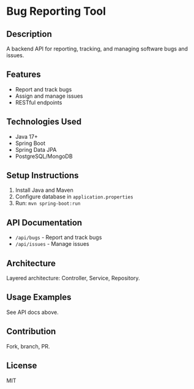 # Bug Reporting Tool

## Description
A backend API for reporting, tracking, and managing software bugs and issues.

## Features
- Report and track bugs
- Assign and manage issues
- RESTful endpoints

## Technologies Used
- Java 17+
- Spring Boot
- Spring Data JPA
- PostgreSQL/MongoDB

## Setup Instructions
1. Install Java and Maven
2. Configure database in `application.properties`
3. Run: `mvn spring-boot:run`

## API Documentation
- `/api/bugs` - Report and track bugs
- `/api/issues` - Manage issues

## Architecture
Layered architecture: Controller, Service, Repository.

## Usage Examples
See API docs above.

## Contribution
Fork, branch, PR.

## License
MIT
